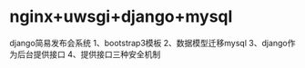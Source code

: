 # nginx+uwsgi+django+mysql
django简易发布会系统
1、bootstrap3模板
2、数据模型迁移mysql
3、django作为后台提供接口
4、提供接口三种安全机制
